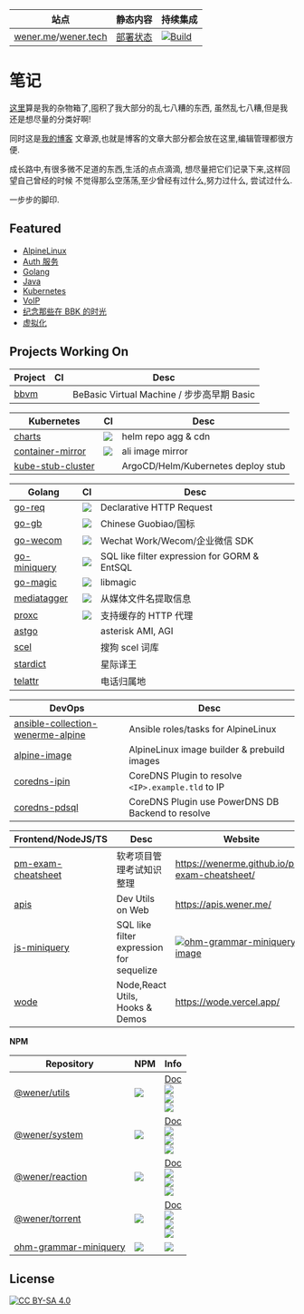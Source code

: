 | 站点                                                              | 静态内容                                                 | 持续集成                                                                                                         |
| ----------------------------------------------------------------- | -------------------------------------------------------- | ---------------------------------------------------------------------------------------------------------------- |
| [wener.me](https://wener.me)/[wener.tech](https://www.wener.tech) | [部署状态](https://github.com/wenerme/wener/deployments) | [![Build](https://github.com/wenerme/wener/workflows/Build/badge.svg)](https://github.com/wenerme/wener/actions) |

# 笔记

[这里](https://github.com/wenerme/wener)算是我的杂物箱了,囤积了我大部分的乱七八糟的东西,
虽然乱七八糟,但是我还是想尽量的分类好啊!

同时这是[我的博客](https://wener.me)
文章源,也就是博客的文章大部分都会放在这里,编辑管理都很方便.

成长路中,有很多微不足道的东西,生活的点点滴滴,
想尽量把它们记录下来,这样回望自己曾经的时候
不觉得那么空荡荡,至少曾经有过什么,努力过什么,
尝试过什么.

一步步的脚印.

## Featured

- [AlpineLinux](https://www.wener.tech/notes/os/alpine)
- [Auth 服务](https://www.wener.tech/notes/service/auth)
- [Golang](https://www.wener.tech/notes/languages/go)
- [Java](https://www.wener.tech/notes/java)
- [Kubernetes](https://www.wener.tech/notes/devops/kubernetes)
- [VoIP](https://www.wener.tech/notes/voip)
- [纪念那些在 BBK 的时光](https://wener.me/story/bbk-memory)
- [虚拟化](https://www.wener.tech/notes/os/virt)

## Projects Working On

| Project | CI  | Desc                                       |
| ------- | --- | ------------------------------------------ |
| [bbvm]  |     | BeBasic Virtual Machine / 步步高早期 Basic |

[bbvm]: https://github.com/wenerme/bbvm

| Kubernetes          | CI                                                  | Desc                               |
| ------------------- | --------------------------------------------------- | ---------------------------------- |
| [charts]            | [![][charts-ci-img]][charts-ci]                     | helm repo agg & cdn                |
| [container-mirror]  | [![][container-mirror-ci-img]][container-mirror-ci] | ali image mirror                   |
| [kube-stub-cluster] |                                                     | ArgoCD/Helm/Kubernetes deploy stub |

[charts]: https://github.com/wenerme/charts
[charts-ci-img]: https://github.com/wenerme/charts/actions/workflows/pages.yaml/badge.svg
[charts-ci]: https://github.com/wenerme/charts/actions/workflows/pages.yaml
[container-mirror]: https://github.com/wenerme/container-mirror
[container-mirror-ci-img]: https://github.com/wenerme/container-mirror/actions/workflows/sync.yaml/badge.svg
[container-mirror-ci]: https://github.com/wenerme/container-mirror/actions/workflows/sync.yaml
[kube-stub-cluster]: https://github.com/wenerme/kube-stub-cluster

| Golang         | CI                                          | Desc                                         |
| -------------- | ------------------------------------------- | -------------------------------------------- |
| [go-req]       | [![][go-req-ci-img]][go-req-ci]             | Declarative HTTP Request                     |
| [go-gb]        | [![][go-gb-ci-img]][go-gb-ci]               | Chinese Guobiao/国标                         |
| [go-wecom]     | [![][go-wecom-ci-img]][go-wecom-ci]         | Wechat Work/Wecom/企业微信 SDK               |
| [go-miniquery] | [![][go-miniquery-ci-img]][go-miniquery-ci] | SQL like filter expression for GORM & EntSQL |
| [go-magic]     | [![][go-magic-ci-img]][go-magic-ci]         | libmagic                                     |
| [mediatagger]  | [![][mediatagger-ci-img]][mediatagger-ci]   | 从媒体文件名提取信息                         |
| [proxc]        | [![][proxc-ci-img]][proxc-ci]               | 支持缓存的 HTTP 代理                         |
| [astgo]        |                                             | asterisk AMI, AGI                            |
| [scel]         |                                             | 搜狗 scel 词库                               |
| [stardict]     |                                             | 星际译王                                     |
| [telattr]      |                                             | 电话归属地                                   |

[mediatagger]: https://github.com/wenerme/mediatagger
[mediatagger-ci]: https://github.com/wenerme/mediatagger/actions/workflows/ci.yml
[mediatagger-ci-img]: https://github.com/wenerme/mediatagger/actions/workflows/ci.yml/badge.svg
[proxc]: https://github.com/wenerme/proxc
[proxc-ci]: https://github.com/wenerme/proxc/actions/workflows/ci.yml
[proxc-ci-img]: https://github.com/wenerme/proxc/actions/workflows/ci.yml/badge.svg
[go-req]: https://github.com/wenerme/go-req
[go-req-ci-img]: https://github.com/wenerme/go-req/actions/workflows/ci.yml/badge.svg
[go-req-ci]: https://github.com/wenerme/go-req/actions/workflows/ci.yml
[go-magic]: https://github.com/wenerme/go-magic
[go-magic-ci]: https://github.com/wenerme/go-magic/actions/workflows/ci.yml
[go-magic-ci-img]: https://github.com/wenerme/go-magic/actions/workflows/ci.yml/badge.svg
[astgo]: https://github.com/wenerme/astgo
[go-gb]: https://github.com/wenerme/go-gb
[go-gb-ci-img]: https://github.com/wenerme/go-gb/actions/workflows/ci.yml/badge.svg
[go-gb-ci]: https://github.com/wenerme/go-gb/actions/workflows/ci.yml
[go-wecom]: https://github.com/wenerme/go-wecom
[go-wecom-ci]: https://github.com/wenerme/go-wecom/actions/workflows/ci.yml
[go-wecom-ci-img]: https://github.com/wenerme/go-wecom/actions/workflows/ci.yml/badge.svg
[go-miniquery]: https://github.com/wenerme/go-miniquery
[go-miniquery-ci]: https://github.com/wenerme/go-miniquery/actions/workflows/ci.yml
[go-miniquery-ci-img]: https://github.com/wenerme/go-miniquery/actions/workflows/ci.yml/badge.svg
[scel]: https://github.com/wenerme/scel
[stardict]: https://github.com/wenerme/stardict
[telattr]: https://github.com/wenerme/telattr

| DevOps                              | Desc                                               |
| ----------------------------------- | -------------------------------------------------- |
| [ansible-collection-wenerme-alpine] | Ansible roles/tasks for AlpineLinux                |
| [alpine-image]                      | AlpineLinux image builder & prebuild images        |
| [coredns-ipin]                      | CoreDNS Plugin to resolve `<IP>.example.tld` to IP |
| [coredns-pdsql]                     | CoreDNS Plugin use PowerDNS DB Backend to resolve  |

[coredns-pdsql]: https://github.com/wenerme/coredns-pdsql
[coredns-ipin]: https://github.com/wenerme/coredns-ipin
[ansible-collection-wenerme-alpine]: https://github.com/wenerme/ansible-collection-wenerme-alpine
[alpine-image]: https://github.com/wenerme/alpine-image
[wenerme/wener]: https://github.com/wenerme/wener

| Frontend/NodeJS/TS   | Desc                                     | Website                                                 |
| -------------------- | ---------------------------------------- | ------------------------------------------------------- |
| [pm-exam-cheatsheet] | 软考项目管理考试知识整理                 | https://wenerme.github.io/pm-exam-cheatsheet/           |
| [apis]               | Dev Utils on Web                         | https://apis.wener.me/                                  |
| [js-miniquery]       | SQL like filter expression for sequelize | [![ohm-grammar-miniquery-image]][ohm-grammar-miniquery] |
| [wode]               | Node,React Utils, Hooks & Demos          | https://wode.vercel.app/                                |

[pm-exam-cheatsheet]: https://github.com/wenerme/pm-exam-cheatsheet
[apis]: https://github.com/wenerme/apis
[wode]: https://github.com/wenerme/wode
[js-miniquery]: https://github.com/wenerme/js-miniquery
[ohm-grammar-miniquery]: https://www.npmjs.com/package/ohm-grammar-miniquery
[ohm-grammar-miniquery-image]: https://img.shields.io/npm/v/ohm-grammar-miniquery?label=ohm-grammar-miniquery

**NPM**

| Repository                                          | NPM                                                             | Info                                                                                         |
| --------------------------------------------------- | --------------------------------------------------------------- | -------------------------------------------------------------------------------------------- |
| [@wener/utils][utils-repo]                          | [![][utils-version]][utils-npm]                                 | [Doc][utils-doc]<br/> ![][utils-license]<br/>![][utils-size]<br/>![][utils-deps]             |
| [@wener/system][system-repo]                        | [![][system-version]][system-npm]                               | [Doc][system-doc]<br/> ![][system-license]<br/>![][system-size]<br/>![][system-deps]         |
| [@wener/reaction][reaction-repo]                    | [![][reaction-version]][reaction-npm]                           | [Doc][reaction-doc]<br/> ![][reaction-license]<br/>![][reaction-size]<br/>![][reaction-deps] |
| [@wener/torrent][torrent-repo]                      | [![][torrent-version]][torrent-npm]                             | [Doc][torrent-doc]<br/> ![][torrent-license]<br/>![][torrent-size]<br/>![][torrent-deps]     |
| [ohm-grammar-miniquery][ohm-grammar-miniquery-repo] | [![][ohm-grammar-miniquery-version]][ohm-grammar-miniquery-npm] | ![][ohm-grammar-miniquery-license]                                                           |

[utils-repo]: https://github.com/wenerme/wode/tree/main/packages/utils
[utils-npm]: https://www.npmjs.com/package/@wener/utils
[utils-version]: https://img.shields.io/npm/v/@wener/utils
[utils-license]: https://img.shields.io/npm/l/@wener/utils
[utils-size]: https://badgen.net/bundlephobia/minzip/@wener/utils
[utils-deps]: https://badgen.net/bundlephobia/dependency-count/@wener/utils
[utils-doc]: https://wode.vercel.app/docs/modules/_wener_utils.html
[system-repo]: https://github.com/wenerme/wode/tree/main/packages/system
[system-npm]: https://www.npmjs.com/package/@wener/system
[system-version]: https://img.shields.io/npm/v/@wener/system
[system-license]: https://img.shields.io/npm/l/@wener/system
[system-size]: https://badgen.net/bundlephobia/minzip/@wener/system
[system-deps]: https://badgen.net/bundlephobia/dependency-count/@wener/system
[system-doc]: https://wode.vercel.app/docs/modules/_wener_system.html
[reaction-repo]: https://github.com/wenerme/wode/tree/main/packages/reaction
[reaction-npm]: https://www.npmjs.com/package/@wener/reaction
[reaction-version]: https://img.shields.io/npm/v/@wener/reaction
[reaction-license]: https://img.shields.io/npm/l/@wener/reaction
[reaction-size]: https://badgen.net/bundlephobia/minzip/@wener/reaction
[reaction-deps]: https://badgen.net/bundlephobia/dependency-count/@wener/reaction
[reaction-doc]: https://wode.vercel.app/docs/modules/_wener_reaction.html
[torrent-repo]: https://github.com/wenerme/wode/tree/main/packages/torrent
[torrent-npm]: https://www.npmjs.com/package/@wener/torrent
[torrent-version]: https://img.shields.io/npm/v/@wener/torrent
[torrent-license]: https://img.shields.io/npm/l/@wener/torrent
[torrent-size]: https://badgen.net/bundlephobia/minzip/@wener/torrent
[torrent-deps]: https://badgen.net/bundlephobia/dependency-count/@wener/torrent
[torrent-doc]: https://wode.vercel.app/docs/modules/_wener_torrent.html
[ohm-grammar-miniquery-repo]: https://github.com/wenerme/js-miniquery/tree/main/packages/ohm-grammar-miniquery
[ohm-grammar-miniquery-npm]: https://www.npmjs.com/package/ohm-grammar-miniquery
[ohm-grammar-miniquery-version]: https://img.shields.io/npm/v/ohm-grammar-miniquery
[ohm-grammar-miniquery-license]: https://img.shields.io/npm/l/ohm-grammar-miniquery

## License

[![CC BY-SA 4.0][cc-by-sa-img]][cc-by-sa]

[cc-by-sa-img]: https://mirrors.creativecommons.org/presskit/buttons/88x31/svg/by-sa.svg
[cc-by-sa]: http://creativecommons.org/licenses/by-sa/4.0/
